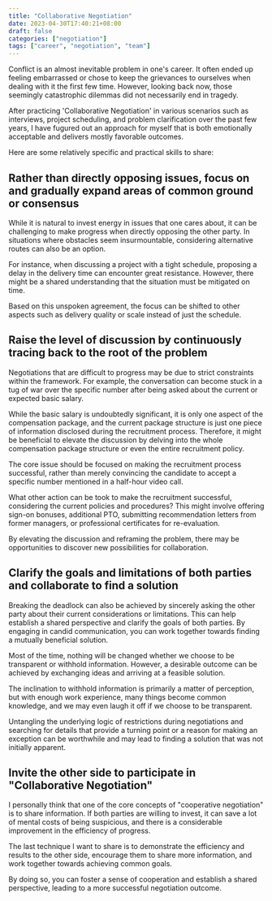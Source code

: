 ```yaml
---
title: "Collaborative Negotiation"
date: 2023-04-30T17:40:21+08:00
draft: false
categories: ["negotiation"]
tags: ["career", "negotiation", "team"]
---
```


Conflict is an almost inevitable problem in one's career. It often ended up feeling embarrassed or chose to keep the grievances to ourselves when dealing with it the first few time. However, looking back now, those seemingly catastrophic dilemmas did not necessarily end in tragedy.

After practicing 'Collaborative Negotiation' in various scenarios such as interviews, project scheduling, and problem clarification over the past few years, I have fugured out an approach for myself that is both emotionally acceptable and delivers mostly favorable outcomes.

Here are some relatively specific and practical skills to share:

<!--more-->

## Rather than directly opposing issues, focus on and gradually expand areas of common ground or consensus

While it is natural to invest energy in issues that one cares about, it can be challenging to make progress when directly opposing the other party. In situations where obstacles seem insurmountable, considering alternative routes can also be an option.

For instance, when discussing a project with a tight schedule, proposing a delay in the delivery time can encounter great resistance. However, there might be a shared understanding that the situation must be mitigated on time.

Based on this unspoken agreement, the focus can be shifted to other aspects such as delivery quality or scale instead of just the schedule.

## Raise the level of discussion by continuously tracing back to the root of the problem

Negotiations that are difficult to progress may be due to strict constraints within the framework. For example, the conversation can become stuck in a tug of war over the specific number after being asked about the current or expected basic salary.

While the basic salary is undoubtedly significant, it is only one aspect of the compensation package, and the current package structure is just one piece of information disclosed during the recruitment process. Therefore, it might be beneficial to elevate the discussion by delving into the whole compensation package structure or even the entire recruitment policy.

The core issue should be focused on making the recruitment process successful, rather than merely convincing the candidate to accept a specific number mentioned in a half-hour video call.

What other action can be took to make the recruitment successful, considering the current policies and procedures? This might involve offering sign-on bonuses, additional PTO, submitting recommendation letters from former managers, or professional certificates for re-evaluation.

By elevating the discussion and reframing the problem, there may be opportunities to discover new possibilities for collaboration.

## Clarify the goals and limitations of both parties and collaborate to find a solution

Breaking the deadlock can also be achieved by sincerely asking the other party about their current considerations or limitations. This can help establish a shared perspective and clarify the goals of both parties. By engaging in candid communication, you can work together towards finding a mutually beneficial solution.

Most of the time, nothing will be changed whether we choose to be transparent or withhold information. However, a desirable outcome can be achieved by exchanging ideas and arriving at a feasible solution.

The inclination to withhold information is primarily a matter of perception, but with enough work experience, many things become common knowledge, and we may even laugh it off if we choose to be transparent.

Untangling the underlying logic of restrictions during negotiations and searching for details that provide a turning point or a reason for making an exception can be worthwhile and may lead to finding a solution that was not initially apparent.

## Invite the other side to participate in "Collaborative Negotiation"

I personally think that one of the core concepts of "cooperative negotiation" is to share information. If both parties are willing to invest, it can save a lot of mental costs of being suspicious, and there is a considerable improvement in the efficiency of progress.

The last technique I want to share is to demonstrate the efficiency and results to the other side, encourage them to share more information, and work together towards achieving common goals.

By doing so, you can foster a sense of cooperation and establish a shared perspective, leading to a more successful negotiation outcome.

